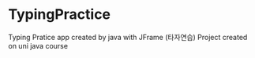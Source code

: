 # TypingPractice
Typing Pratice app created by java with JFrame (타자연습)
Project created on uni java course
